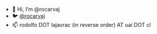 - 👋 Hi, I’m @rocarvaj
- 🐦 [@rocarvaj](https://twitter.com/rocarvaj)
- 📫 rodolfo DOT lajavrac (in reverse order) AT uai DOT cl

<!---
rocarvaj/rocarvaj is a ✨ special ✨ repository because its `README.md` (this file) appears on your GitHub profile.
You can click the Preview link to take a look at your changes.
--->
